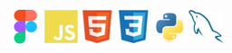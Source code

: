 <div style="display: inline_block"><br>
   <img align="center" alt="clara-Figma" height="60" width="60" src="https://raw.githubusercontent.com/devicons/devicon/master/icons/figma/figma-original.svg">
  <img align="center" alt="clara-Js" height="60" width="60" src="https://raw.githubusercontent.com/devicons/devicon/master/icons/javascript/javascript-plain.svg">
  <img align="center" alt="clara-HTML" height="60" width="60" src="https://raw.githubusercontent.com/devicons/devicon/master/icons/html5/html5-original.svg">
  <img align="center" alt="clara-CSS" height="60" width="60"" src="https://raw.githubusercontent.com/devicons/devicon/master/icons/css3/css3-original.svg">
  <img align="center" alt="clara-Python" height="60" width="60" src="https://raw.githubusercontent.com/devicons/devicon/master/icons/python/python-original.svg">
  <img align="center" alt="clara-MySql" height="60" width="60" src="https://raw.githubusercontent.com/devicons/devicon/master/icons/mysql/mysql-original.svg">
 </div>
